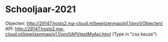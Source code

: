 # Schooljaar-2021
Objecten: http://29147.hosts2.ma-cloud.nl/bewijzenmap/p1.1/pro1/Objecten/
API: http://29147.hosts2.ma-cloud.nl/bewijzenmap/p1.1/pro1/API/testMyApi.html (Type in "css keuze")

